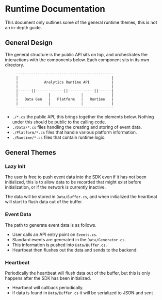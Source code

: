 # Runtime Documentation

This document only outlines some of the general runtime themes, this is not an
in-depth guide.

## General Design

The general structure is the public API sits on top, and orchestrates the
interactions with the components below. Each component sits in its own directory.

```plaintext
     ---------------------------------------------
     |                                           |
     |            Analytics Runtime API          |
     |                                           |
     |------||-------------||------------||------|
     |              |              |             |
     |   Data Gen   |   Platform   |   Runtime   |
     |              |              |             |
     ---------------------------------------------
```

- `./*.cs` the public API, this brings together the elements below. Nothing under this should be public to the calling code.
- `./Data/*.cs` files handling the creating and storing of event data.
- `./Platform/*.cs` files that handle various platform information.
- `./Runtime/*.cs` files that contain runtime logic.

## General Themes

### Lazy Init

The user is free to push event data into the SDK even if it has not been
initialized, this is to allow data to be recorded that might exist before
initialization, or if the network is currently inactive.

The data will be stored in `Data/Buffer.cs`, and when initialized the heartbeat
will start to flush data out of the buffer.

### Event Data

The path to generate event data is as follows.

- User calls an API entry point on `Events.cs`.
- Standard events are generated in the `Data/Generator.cs`.
- This information is pushed into `Data/Buffer.cs`.
- Heartbeat then flushes out the data and sends to the backend.

### Heartbeat

Periodically the heartbeat will flush data out of the buffer, but this is only
happens after the SDK has been initialized.

- Heartbeat will callback periodically.
- If data is found in `Data/Buffer.cs` it will be serialized to JSON and sent

